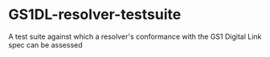 # GS1DL-resolver-testsuite
 A test suite against which a resolver's conformance with the GS1 Digital Link spec can be assessed
